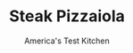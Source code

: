---
layout: ../../layouts/MarkdownPostLayout.astro
title: Steak Pizzaiola
author: America's Test Kitchen
pubDate: 2023-03-15
description: "Smothering a steak in marinara sauce sounds easy. But many recipes ignore the details."
image_url: https://res.cloudinary.com/hksqkdlah/image/upload/ar_1:1,c_fill,dpr_2.0,f_auto,fl_lossy.progressive.strip_profile,g_faces:auto,q_auto:low,w_344/41111-sfs-steak-pizzaiola-reshoot-16
tags: ["Main Courses","Beef","Cookbook Collection"]
calories: 1995
protein: 30
carbohydrates: 20
fats: 
fiber: 4
ingredients: ["1 (28-ounce) can, whole peeled tomatoes","1/2 teaspoon, red pepper flakes",", Salt and pepper","4 (6- to 8-ounce) beef, blade steak, 1 inch thick, trimmed","1/2 cup, all-purpose flour","1/4 cup, extra-virgin olive oil","4 , garlic cloves, sliced thin","2 , anchovy fillets, rinsed, patted dry, and minced","1/4 cup, fresh basil leaves, torn"]
serves: 4
time: "45 minutes"
instructions: ["Drain tomatoes in colander set over bowl; reserve ½ cup liquid and discard remaining liquid. Pulse tomatoes, reserved liquid, pepper flakes, ½ teaspoon salt, and ¼ teaspoon pepper in food processor until chopped, about 7 pulses. Set aside.","Sandwich each steak between 2 sheets of plastic wrap and pound ¼ inch thick. Pat steaks dry with paper towels and season with salt and pepper. Place flour in shallow dish. Lightly dredge each steak in flour, shaking off excess, and transfer to plate.","Heat 2 tablespoons oil in 12-inch nonstick skillet over medium-high heat until just smoking. Add 2 steaks and cook until lightly browned, about 2 minutes per side. Return steaks to plate. Add 1 tablespoon oil to now-empty skillet and repeat with remaining 2 steaks.","Reduce heat to medium-low and add garlic, anchovies, and remaining 1 tablespoon oil to now-empty skillet. Cook until fragrant and lightly browned, about 30 seconds. Stir in tomato mixture and bring to simmer. Cook, stirring often, until sauce has thickened slightly, about 5 minutes.","Add steaks to sauce and cook until tender and just cooked through, about 3 minutes. Transfer steaks to platter. Stir basil into sauce and season with salt and pepper to taste. Spoon sauce over steaks. Serve."]
nutrition: ["915 mg Potassium","347 mg Phosphorus","108 mg Calcium","3 mg Iron","58 mg Magnesium","1005 mg Sodium","5 mg Zinc","33 g Fat","9 mg Niacin (B3)","17 g Monounsaturated","4 g Polyunsaturated","2 mg Thiamin (B1)","25 mg Vitamin C","1 µg Vitamin D","95 mg Cholesterol","8 g Saturated","4 g Fiber","24 µg Folic acid","22 µg Folate (food)","5 g Sugars","22 µg Vitamin K","297 g Water","20 g Carbs","62 µg Folate equivalent (total)","30 g Protein","3 mg Vitamin E","1 µg Vitamin B12","48 µg Vitamin A","498 kcal Energy","1995 calories"]
notes: "Though we prefer less-expensive blade steaks, strip steaks of the same size also work here. King Oscar Anchovies Flat Fillets in Olive Oil are our favorite."
---